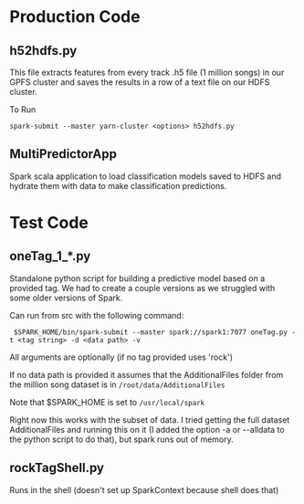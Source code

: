 # Production Code

## h52hdfs.py

This file extracts features from every track .h5 file (1 million songs) in our GPFS cluster and saves the results in a row of a text file on our HDFS cluster.

To Run
```
spark-submit --master yarn-cluster <options> h52hdfs.py
```

## MultiPredictorApp

Spark scala application to load classification models saved to HDFS and hydrate them with data to make classification predictions.

# Test Code

## oneTag_1_*.py

Standalone python script for building a predictive model based on a provided tag. We had to create a couple versions as we struggled with some older versions of Spark.

Can run from src with the following command:

	 $SPARK_HOME/bin/spark-submit --master spark://spark1:7077 oneTag.py -t <tag string> -d <data path> -v

All arguments are optionally (if no tag provided uses 'rock')

If no data path is provided it assumes that the AdditionalFiles folder from the million song dataset is in ```/root/data/AdditionalFiles```

Note that $SPARK_HOME is set to ```/usr/local/spark```

Right now this works with the subset of data. I tried getting the full dataset AdditionalFiles and running this on it (I added the option -a or --alldata to the python script to do that), but spark runs out of memory.

## rockTagShell.py

Runs in the shell (doesn't set up SparkContext because shell does that)


